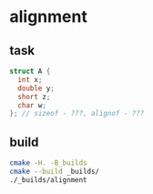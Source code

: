# alignment

## task

```cpp
struct A {
  int x;
  double y;
  short z;
  char w;
}; // sizeof - ???, alignof - ???


```

## build

```bash
cmake -H. -B_builds
cmake --build _builds/
./_builds/alignment
```
